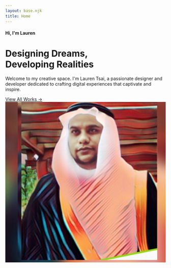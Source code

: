 ```yaml
---
layout: base.njk
title: Home
---
```

<div class="container h-100">
<div class="row h-100 align-items-center justify-content-center py-5">
<div class="col-lg-7">
<div class="text-center text-lg-start pe-lg-5">
<h4 class="text-neon fw-bold mb-3">Hi, I'm Lauren</h4>
<h1 class="display-3 fw-bold mb-3">Designing Dreams,<br>Developing Realities</h1>
<p class="lead text-white-50 mb-4">
Welcome to my creative space. I'm Lauren Tsai, a passionate designer and developer dedicated to crafting digital experiences that captivate and inspire.
</p>
<a href="/portfolio/" class="btn btn-neon rounded-pill px-4 py-2">
View All Works &rarr;
</a>
</div>
</div>
<div class="col-lg-5">
<div class="d-flex justify-content-center justify-content-lg-start ps-lg-5 mt-5 mt-lg-0">
<div class="hero-image-container">
<div class="dashed-circle"></div>
<img src="/img/hero-image.jpg" class="hero-image" alt="Lauren Tsai">
</div>
</div>
</div>
</div>
</div>